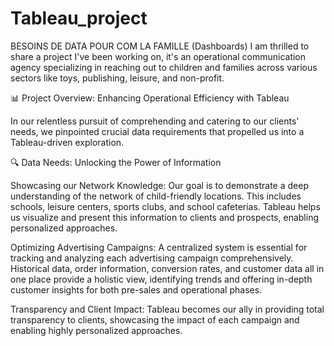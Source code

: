 # Tableau_project
BESOINS DE DATA POUR COM LA FAMILLE (Dashboards)
I am thrilled to share a project I've been working on, it's an operational communication agency specializing in reaching out to children and families across various sectors like toys, 
publishing, leisure, and non-profit.

📊 Project Overview: Enhancing Operational Efficiency with Tableau

In our relentless pursuit of comprehending and catering to our clients' needs, we pinpointed crucial data requirements that propelled us into a Tableau-driven exploration.

🔍 Data Needs: Unlocking the Power of Information

Showcasing our Network Knowledge: Our goal is to demonstrate a deep understanding of the network of child-friendly locations. 
This includes schools, leisure centers, sports clubs, and school cafeterias. Tableau helps us visualize and present this information to clients and prospects, 
enabling personalized approaches.

Optimizing Advertising Campaigns: A centralized system is essential for tracking and analyzing each advertising campaign comprehensively. 
Historical data, order information, conversion rates, and customer data all in one place provide a holistic view, 
identifying trends and offering in-depth customer insights for both pre-sales and operational phases.

Transparency and Client Impact: Tableau becomes our ally in providing total transparency to clients, showcasing the impact of each campaign and enabling highly personalized approaches.
